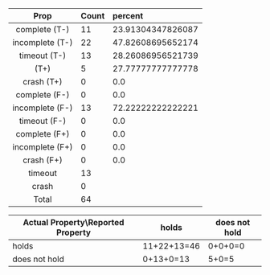 
| Prop | Count | percent |
|:----:|:------|:--|
|complete   (T-)|11| 23.91304347826087 |
|incomplete (T-)|22|47.82608695652174 |
|timeout    (T-)|13|28.26086956521739 |
|           (T+)|5|27.77777777777778 |
|crash      (T+)|0|0.0 |
|complete   (F-)|0|0.0 |
|incomplete (F-)|13|72.22222222222221 |
|timeout    (F-)|0|0.0 |
|complete   (F+)|0|0.0 |
|incomplete (F+)|0|0.0 |
|crash      (F+)|0|0.0 |
|timeout        |13|
|crash          |0|
|Total          |64|

| Actual Property\Reported Property | holds | does not hold |
|------------------------------------|-------|---------------|
| holds | 11+22+13=46 | 0+0+0=0 |
| does not hold | 0+13+0=13 | 5+0=5 |

